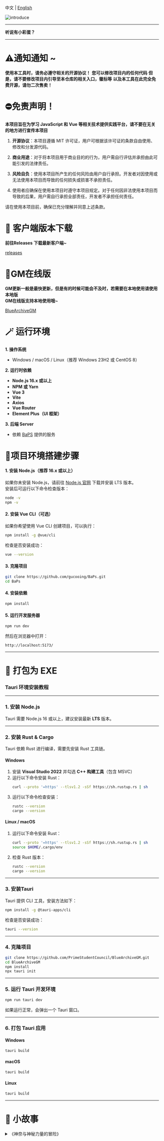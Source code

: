 中文 | [English](README_en-US.md)

![introduce](https://socialify.git.ci/PrimeStudentCouncil/BlueArchiveGM/image?custom_description=%E5%90%AC%E8%AF%B4%E6%9C%89%E7%A5%9E%E7%A7%98%E5%8A%9B%E9%87%8F%EF%BC%9F%E8%BF%98%E6%9C%89%E5%86%92%E9%99%A9%EF%BC%9F%EF%BC%81&description=1&forks=1&issues=1&language=1&logo=https%3A%2F%2Fgithub.com%2FPrimeStudentCouncil%2FBlueArchiveGM%2Fblob%2Fmaster%2Fassets%2Fapp.jpg%3Fraw%3Dtrue&name=1&owner=1&pulls=1&stargazers=1&theme=Light)

---

**听说有小彩蛋？**

---

# ⚠️通知通知 ~

**使用本工具时，请务必遵守相关的开源协议！**
**您可以修改项目内的任何代码**
**但是，请不要修改项目内引导至本仓库的相关入口，徽标等**
**以及本工具在此完全免费开源，请勿二次售卖！**

# ⛔️免责声明！

**本项目旨在为学习 JavaScript 和 Vue 等相关技术提供实践平台，请不要在无关的地方进行宣传本项目**

1. **开源协议**：本项目遵循 MIT 许可证，用户可根据该许可证的条款自由使用、修改和分发源代码。

2. **商业用途**：对于将本项目用于商业目的的行为，用户需自行评估并承担由此可能引发的法律责任。

3. **风险自负**：使用本项目所产生的任何风险由用户自行承担。开发者对因使用或无法使用本项目而导致的任何损失或损害不承担责任。

4. 使用者应确保在使用本项目时遵守本项目规定。对于任何因非法使用本项目而导致的后果，用户需自行承担全部责任，开发者不承担任何责任。

请在使用本项目前，确保已充分理解并同意上述条款。

# 💌 客户端版本下载

**前往Releases**
**下载最新客户端~**

[releases](https://github.com/PrimeStudentCouncil/BlueArchiveGM/releases)

# 💝GM在线版

**GM更新一般是最快更新，但是有的时候可能会不及时，若需要在本地使用请使用本地版**  
**GM在线版支持本地使用哦~**

[BlueArchiveGM](https://gm.bluearchive.cc)

# 🪄 **运行环境**

**1. 操作系统**

- Windows / macOS / Linux（推荐 Windows 23H2 或 CentOS 8）

**2. 运行时依赖**

- **Node.js 16.x 或以上**
- **NPM 或 Yarn**
- **Vue 3**
- **Vite**
- **Axios**
- **Vue Router**
- **Element Plus（UI 框架）**

**3. 后端 Server**

- 依赖 [BaPS](https://github.com/gucooing/BaPs) 提供的服务

# **🎇项目环境搭建步骤**

#### **1. 安装 Node.js（推荐 16.x 或以上）**

如果你未安装 Node.js，请前往 [Node.js 官网](https://nodejs.org/) 下载并安装 LTS 版本。  
安装后可运行以下命令检查版本：

```sh
node -v
npm -v
```

#### **2. 安装 Vue CLI（可选）**

如果你希望使用 Vue CLI 创建项目，可以执行：

```sh
npm install -g @vue/cli
```

检查是否安装成功：

```sh
vue --version
```

#### **3. 克隆项目**

```sh
git clone https://github.com/gucooing/BaPs.git
cd BaPs
```

#### **4. 安装依赖**

```sh
npm install
```

#### **5. 运行开发服务器**

```sh
npm run dev
```

然后在浏览器中打开：

```
http://localhost:5173/
```

---

# **🎁 打包为 EXE**

### **Tauri 环境安装教程**

---

### **1. 安装 Node.js**

Tauri 需要 Node.js 16 或以上，建议安装最新 **LTS** 版本。

---

### **2. 安装 Rust & Cargo**

Tauri 依赖 Rust 进行编译，需要先安装 Rust 工具链。

#### **Windows**

1. 安装 **Visual Studio 2022** 并勾选 **C++ 构建工具**（包含 MSVC）
2. 运行以下命令安装 Rust：
   ```sh
   curl --proto '=https' --tlsv1.2 -sSf https://sh.rustup.rs | sh
   ```
3. 运行以下命令检查安装：
   ```sh
   rustc --version
   cargo --version
   ```

#### **Linux / macOS**

1. 运行以下命令安装 Rust：
   ```sh
   curl --proto '=https' --tlsv1.2 -sSf https://sh.rustup.rs | sh
   source $HOME/.cargo/env
   ```
2. 检查 Rust 版本：
   ```sh
   rustc --version
   cargo --version
   ```

---

### **3. 安装Tauri**

Tauri 提供 CLI 工具，安装方法如下：

```sh
npm install -g @tauri-apps/cli
```

检查是否安装成功：

```sh
tauri --version
```

---

### **4. 克隆项目**

```sh
git clone https://github.com/PrimeStudentCouncil/BlueArchiveGM.git
cd BlueArchiveGM
npm install
npx tauri init
```

---

### **5. 运行 Tauri 开发环境**

```sh
npm run tauri dev
```

如果运行正常，会弹出一个 Tauri 窗口。

---

### **6. 打包 Tauri 应用**

#### **Windows**

```sh
tauri build
```

#### **macOS**

```sh
tauri build
```

#### **Linux**

```sh
tauri build
```

---

# 🎀 小故事

<details>
<summary>《神奈与神秘力量的冒险》</summary>

```
在一个科技与魔法交织的世界中，有一个名为奇迹学园城的地方。
这里，充满了活力与希望，所有的学生都在为自己的未来努力着。
然而，在这个看似平静的城市里，隐藏着一股无法控制的神秘力量——BlueArchiveGM。

而这个力量的守护者，竟然是一只软乎乎的小猫娘，名字叫做北野神奈。

【初遇神秘力量】
神奈看似是一只普通的小猫娘，乖巧、可爱，尾巴总是轻轻摇晃，耳朵也总是竖得笔直，仿佛每时每刻都在听着世界的声音。
她的外形像极了那些你会在街头看到的可爱猫咪，总是散发着一股天真无邪的气息。
她的毛发柔软如云，脚步轻盈，走路时一摇一摆的，充满了萌态。
而她的那对大耳朵，总是在动静之间敏锐地捕捉着周围的一切，仿佛她能听懂世界上所有的声音。

尽管她看起来如此无害且天真，但她身上却有着一个惊人的秘密——她是学园城的GM，拥有一股名为BlueArchiveGM的神秘力量。
这股力量，传说中，能够改变这个世界的一切，只要掌握它，便能轻易改变任何事物的状态。
可惜，任何试图掌控这股力量的人，要么失败，要么永远消失在历史的尘埃中。

某一天，神奈正在她的小屋里打瞌睡，周围一片宁静。
突然，她的耳朵微微颤动，眼前的一块晶石开始闪烁着蓝色的光芒。

“咕噜咕噜，这是什么？”

神奈迷迷糊糊地揉了揉眼睛，视线瞥到了桌上的那块神秘晶石。
她好奇地伸出手，轻轻触碰了一下。

刹那间，一股强大的力量涌入她的身体。她感觉到一阵天旋地转，整个人（猫？）
仿佛被这股力量撕裂，又被重塑。就在那一瞬间，神奈突然意识到，自己与BlueArchiveGM的连接已经完成。

“嗯？这是什么感觉？”神奈睁大了眼睛，开始试图理解这一切。

【天真的操作】
神奈并不完全理解她获得的力量到底能做什么，但她总是凭借着她那与生俱来的好奇心和天真，开始探索这个新获得的能力。

她轻轻地挥了挥尾巴，突然，眼前的世界发生了巨大的变化。
天空不再是普通的蓝色，而是变成了五颜六色的彩虹，像是从某个奇幻世界中飘然而至的梦幻色彩。
随着她的动作，月亮也悄悄地消失了，取而代之的是一颗巨大而闪烁的星星，悬挂在空中。

“咦？我是不是做错了什么？”

神奈停下来，眼睛瞪得圆圆的，意识到好像有些事情失控了。

她本想让天上的云变得更柔软一些，却不小心把整个城市的建筑都弄得弯曲扭曲。
花园里的花朵突然变成了飞翔的小鸟，原本静止的时光似乎被打乱了。她的每一次举动都带来出乎意料的结果。

“哦不……”

神奈用小手捂住了脸，心里涌上了一股歉意。

“我只想把花弄得更美一点而已。”

但事情远没有结束。
随着她对力量的探索，整个学园城开始遭遇前所未有的混乱。
街道变得无法通行，空中的彩虹闪耀得刺眼，时光在某些地方停止了流转，而在另一些地方却加速了。
这一切都在神奈的“不小心”下发生了，整个世界变得像是一个疯狂的梦境。

英雄的到来
就在学园城的居民们开始慌乱时，一个身穿斗篷的智者出现在了众人面前。
不同于那些骑着白马、手持宝剑的英雄，他的身形高瘦，神情冷静，眼神中透露出无尽的智慧。
他的名字是智者，学园城的长老之一，是一位深谙古老规则和法则的存在。

智者走到神奈的面前，轻轻叹了口气。

“神奈，你的力量太过强大了。若你继续这样胡乱使用它，整个世界恐怕就会彻底崩塌。”

“啊？我真的没想要这么做的！”

神奈低下了头，耳朵垂了下来，显得有些惭愧。

智者并没有责怪她，反而露出了一丝安慰的笑容。

“我知道，你并不是故意的。你只不过是天真、好奇，但这股力量并不适合无序使用。你需要学会规则，学会如何让它在正确的轨道上运转。”

他说着，轻轻挥了挥手，空中出现了一张透明的纸张，纸上写满了复杂的符号与法则。

“这是BlueArchiveGM的规则纸。每次你使用这股力量时，都必须依照这些规则行事。只有在规则的约束下，BlueArchiveGM才不会让世界陷入混乱。”

神奈看着那张纸，虽然她不完全理解上面那些复杂的符号，但她感觉到了其中的深意。

“原来是这样……”

她低声说道。

【恢复秩序】
从那时起，神奈开始认真学习如何按照规则使用BlueArchiveGM的力量。

她不再随心所欲地挥舞手，而是每次使用能力前，都会仔细参考那张规则纸。

每当她感到有些疑惑时，智者总会在一旁耐心地指导她，教她如何让城市恢复正常，如何让时间重新流动，如何让万物恢复秩序。

渐渐地，神奈学会了如何让学园城的天空变得更加美丽，如何让花园里的植物长得更加茂盛。

虽然她还是时常犯错，但她的每一次操作都变得更加小心谨慎。每当完成一个任务后，她都会满怀期待地看着四周，确认一切是否恢复了正常。

“嗯？这次应该没错吧？”

神奈总是这样自言自语，虽然她还不是完全理解规则，但她已经学会了如何避免灾难的发生。

学园城的居民们也开始接受这只小猫娘，他们看到她努力地按照规则工作，看到了她那纯真善良的心。

大家知道，这只猫娘虽然偶尔还是会制造些小麻烦，但她从未有过恶意，反而一直在为世界的平衡和美好努力。

【结语】
神奈依旧是那个天真无邪的猫娘，但她不再是那个随意改变世界的笨蛋。她用自己的努力和坚持，找到了控制BlueArchiveGM的方式，恢复了学园城的秩序。

尽管她时不时还会露出一些迷茫的表情，但这并不妨碍她成为这个世界最可爱、最值得信赖的守护者。

学园城的天空依旧湛蓝，花园里的花朵在微风中摇曳，而世界，也在神奈那份努力与纯真的驱动下，变得更加美好。

“嗯，这次肯定没搞砸吧？”

神奈又轻轻地问自己，嘴角露出了一丝满足的笑容。
```

</details>
